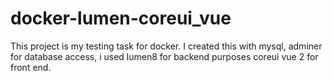 # docker-lumen-coreui_vue
This project is my testing task for docker. I created this with mysql, adminer for database access, i used lumen8 for backend purposes coreui vue 2 for front end.
